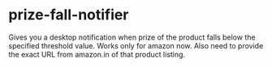 # prize-fall-notifier
Gives you a desktop notification when prize of the product falls below the specified threshold value. Works only for amazon now. Also need to provide the exact URL from amazon.in of that product listing.

